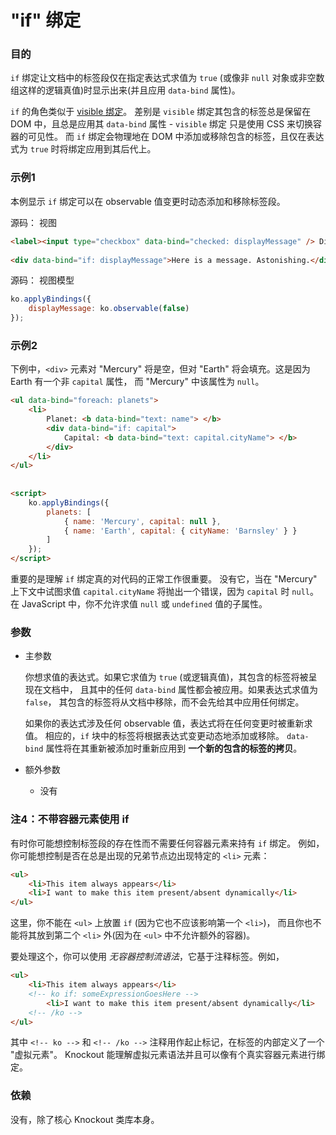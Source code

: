 # "if" 绑定

### 目的

`if` 绑定让文档中的标签段仅在指定表达式求值为 `true` 
(或像非 `null` 对象或非空数组这样的逻辑真值)时显示出来(并且应用 `data-bind` 属性)。

`if` 的角色类似于 [visible 绑定](./visible-binding.md)。
差别是 `visible` 绑定其包含的标签总是保留在 DOM 中，且总是应用其 `data-bind` 属性 - `visible` 绑定
只是使用 CSS 来切换容器的可见性。
而 `if` 绑定会物理地在 DOM 中添加或移除包含的标签，且仅在表达式为 `true` 时将绑定应用到其后代上。

### 示例1

本例显示 `if` 绑定可以在 observable 值变更时动态添加和移除标签段。

源码： 视图

```html
<label><input type="checkbox" data-bind="checked: displayMessage" /> Display message</label>
 
<div data-bind="if: displayMessage">Here is a message. Astonishing.</div>
```

源码： 视图模型

```javascript
ko.applyBindings({
    displayMessage: ko.observable(false)
});
```

### 示例2

下例中，`<div>` 元素对 "Mercury" 将是空，但对 "Earth" 将会填充。这是因为 Earth 有一个非 `capital` 属性，
而 "Mercury" 中该属性为 `null`。

```html
<ul data-bind="foreach: planets">
    <li>
        Planet: <b data-bind="text: name"> </b>
        <div data-bind="if: capital">
            Capital: <b data-bind="text: capital.cityName"> </b>
        </div>
    </li>
</ul>
 
 
<script>
    ko.applyBindings({
        planets: [
            { name: 'Mercury', capital: null }, 
            { name: 'Earth', capital: { cityName: 'Barnsley' } }        
        ]
    });
</script>
```

重要的是理解 `if` 绑定真的对代码的正常工作很重要。
没有它，当在 "Mercury" 上下文中试图求值 `capital.cityName` 将抛出一个错误，因为 `capital` 时 `null`。
在 JavaScript 中，你不允许求值 `null` 或 `undefined` 值的子属性。

### 参数

* 主参数

  你想求值的表达式。如果它求值为 `true` (或逻辑真值)，其包含的标签将被呈现在文档中，
且其中的任何 `data-bind` 属性都会被应用。如果表达式求值为 `false`，
其包含的标签将从文档中移除，而不会先给其中应用任何绑定。

  如果你的表达式涉及任何 observable 值，表达式将在任何变更时被重新求值。
相应的，`if` 块中的标签将根据表达式变更动态地添加或移除。
`data-bind` 属性将在其重新被添加时重新应用到 **一个新的包含的标签的拷贝**。
   
* 额外参数

   * 没有
   
### 注4：不带容器元素使用 if

有时你可能想控制标签段的存在性而不需要任何容器元素来持有 `if` 绑定。
例如，你可能想控制是否在总是出现的兄弟节点边出现特定的 `<li>` 元素：

```html
<ul>
    <li>This item always appears</li>
    <li>I want to make this item present/absent dynamically</li>
</ul>
```

这里，你不能在 `<ul>` 上放置 `if` (因为它也不应该影响第一个 `<li>`)，
而且你也不能将其放到第二个 `<li>` 外(因为在 `<ul>` 中不允许额外的容器)。

要处理这个，你可以使用 *无容器控制流语法*，它基于注释标签。例如，

```html
<ul>
    <li>This item always appears</li>
    <!-- ko if: someExpressionGoesHere -->
        <li>I want to make this item present/absent dynamically</li>
    <!-- /ko -->
</ul>
```

其中 `<!-- ko -->` 和 `<!-- /ko -->` 注释用作起止标记，在标签的内部定义了一个 "虚拟元素"。
Knockout 能理解虚拟元素语法并且可以像有个真实容器元素进行绑定。

### 依赖

没有，除了核心 Knockout 类库本身。